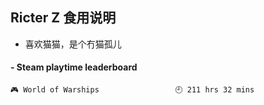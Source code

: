 ## Ricter Z 食用说明
- 喜欢猫猫，是个冇猫孤儿

<!-- steam-box start -->
#### - Steam playtime leaderboard
```text
🎮 World of Warships                 🕘 211 hrs 32 mins
```
<!-- Powered by https://github.com/YouEclipse/steam-box . -->
<!-- steam-box end -->
